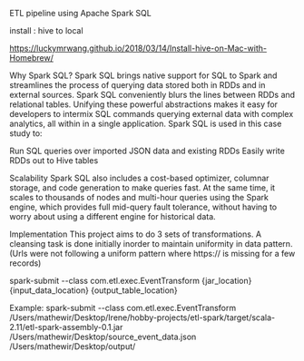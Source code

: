 ETL pipeline using Apache Spark SQL


install : hive to local 

https://luckymrwang.github.io/2018/03/14/Install-hive-on-Mac-with-Homebrew/


Why Spark SQL?
Spark SQL brings native support for SQL to Spark and streamlines the process of querying data stored both in RDDs and in external sources. Spark SQL conveniently blurs the lines between RDDs and relational tables. Unifying these powerful abstractions makes it easy for developers to intermix SQL commands querying external data with complex analytics, all within in a single application. Spark SQL is used in this case study to:

Run SQL queries over imported JSON data and existing RDDs
Easily write RDDs out to Hive tables


Scalability
Spark SQL also includes a cost-based optimizer, columnar storage, and code generation to make queries fast. At the same time, it scales to thousands of nodes and multi-hour queries using the Spark engine, which provides full mid-query fault tolerance, without having to worry about using a different engine for historical data.

Implementation
This project aims to do 3 sets of transformations. A cleansing task is done initially inorder to maintain uniformity in data pattern. (Urls were not following a uniform pattern where https:// is missing for a few records)


spark-submit --class com.etl.exec.EventTransform {jar_location} {input_data_location} {output_table_location}

Example: spark-submit --class com.etl.exec.EventTransform /Users/mathewir/Desktop/Irene/hobby-projects/etl-spark/target/scala-2.11/etl-spark-assembly-0.1.jar /Users/mathewir/Desktop/source_event_data.json /Users/mathewir/Desktop/output/